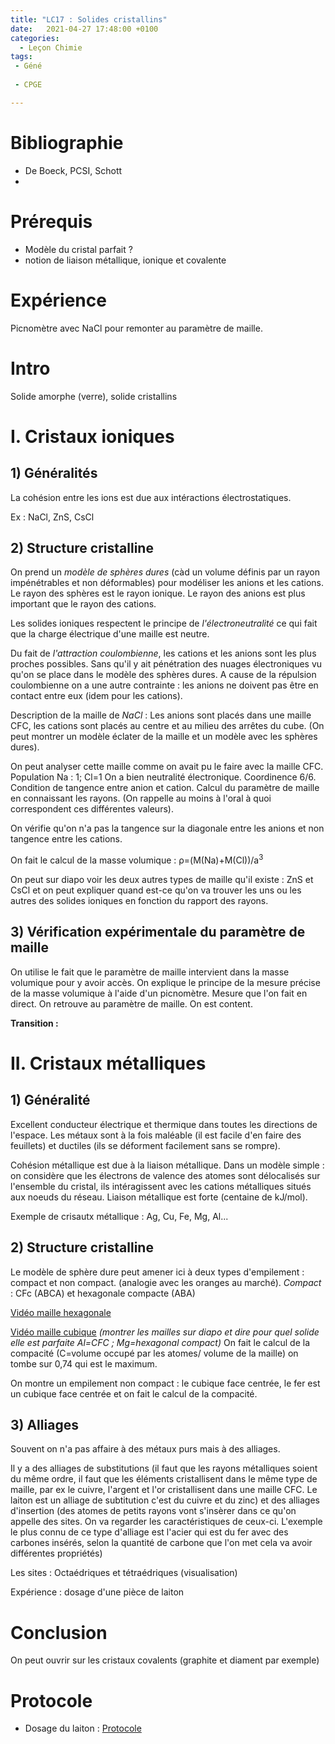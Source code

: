 ```yaml
---
title: "LC17 : Solides cristallins"
date:   2021-04-27 17:48:00 +0100
categories:
  - Leçon Chimie
tags:
 - Géné
 
 - CPGE

---
```

# Bibliographie
* De Boeck, PCSI, Schott
* 

# Prérequis
* Modèle du cristal parfait ?
* notion de liaison métallique, ionique et covalente
# Expérience

Picnomètre avec NaCl pour remonter au paramètre de maille.

# Intro
Solide amorphe (verre), solide cristallins

# I. Cristaux ioniques
## 1) Généralités
La cohésion entre les ions est due aux intéractions électrostatiques. 

Ex : NaCl, ZnS, CsCl

## 2) Structure cristalline
On prend un *modèle de sphères dures* (càd un volume définis par un rayon impénétrables et non déformables) pour modéliser les anions et les cations. Le rayon des sphères est le rayon ionique. Le rayon des anions est plus important que le rayon des cations.

Les solides ioniques respectent le principe de *l'électroneutralité* ce qui fait que la charge électrique d'une maille est neutre.

Du fait de *l'attraction coulombienne*, les cations et les anions sont les plus proches possibles. Sans qu'il y ait pénétration des nuages électroniques vu qu'on se place dans le modèle des sphères dures. A cause de la répulsion coulombienne on a une autre contrainte : les anions ne doivent pas être en contact entre eux (idem pour les cations). 

Description de la maille de *NaCl* : Les anions sont placés dans une maille CFC, les cations sont placés au centre et au milieu des arrêtes du cube.
(On peut montrer un modèle éclater de la maille et un modèle avec les sphères dures).

On peut analyser cette maille comme on avait pu le faire avec la maille CFC. Population Na : 1; Cl=1 On a bien neutralité électronique. Coordinence 6/6.
Condition de tangence entre anion et cation. Calcul du paramètre de maille en connaissant les rayons. (On rappelle au moins à l'oral à quoi correspondent ces différentes valeurs).

On vérifie qu'on n'a pas la tangence sur la diagonale entre les anions et non tangence entre les cations. 

On fait le calcul de la masse volumique : &rho;=(M(Na)+M(Cl))/a<sup>3</sup>

On peut sur diapo voir les deux autres types de maille qu'il existe : ZnS et CsCl et on peut expliquer quand est-ce qu'on va trouver les uns ou les autres des solides ioniques en fonction du rapport des rayons.

## 3) Vérification expérimentale du paramètre de maille
On utilise le fait que le paramètre de maille intervient dans la masse volumique pour y avoir accès. On explique le principe de la mesure précise de la masse volumique à l'aide d'un picnomètre. Mesure que l'on fait en direct. On retrouve au paramètre de maille. On est content.

**Transition :**

# II. Cristaux métalliques
## 1) Généralité
Excellent conducteur électrique et thermique dans toutes les directions de l'espace.
Les métaux sont à la fois maléable (il est facile d'en faire des feuillets) et ductiles (ils se déforment facilement sans se rompre).

Cohésion métallique est due à la liaison métallique. Dans un modèle simple : on considère que les électrons de valence des atomes sont délocalisés sur l'ensemble du cristal, ils intéragissent avec les cations métalliques situés aux noeuds du réseau.
Liaison métallique est forte (centaine de kJ/mol).

Exemple de crisautx métallique : Ag, Cu, Fe, Mg, Al...

## 2) Structure cristalline
Le modèle de sphère dure peut amener ici à deux types d'empilement : compact et non compact. (analogie avec les oranges au marché).
*Compact* : CFc (ABCA) et hexagonale compacte (ABA)

[Vidéo maille hexagonale](/assets/videos/maille_hexa.mp4)

[Vidéo maille cubique](/assets/videos/maille_cubique.mp4)
*(montrer les mailles sur diapo et dire pour quel solide elle est parfaite Al=CFC ; Mg=hexagonal compact)*
On fait le calcul de la compacité (C=volume occupé par les atomes/ volume de la maille) on tombe sur 0,74 qui est le maximum.

On montre un empilement non compact : le cubique face centrée, le fer est un cubique face centrée et on fait le calcul de la compacité.

## 3) Alliages

Souvent on n'a pas affaire à des métaux purs mais à des alliages. 

Il y a des alliages de substitutions (il faut que les rayons métalliques soient du même ordre, il faut que les éléments cristallisent dans le même type de maille, par ex le cuivre, l'argent et l'or cristallisent dans une maille CFC. Le laiton est un alliage de subtitution c'est du cuivre et du zinc) et des alliages d'insertion (des atomes de petits rayons vont s'insèrer dans ce qu'on appelle des sites. On va regarder les caractéristiques de ceux-ci. L'exemple le plus connu de ce type d'alliage est l'acier qui est du fer avec des carbones insérés, selon la quantité de carbone que l'on met cela va avoir différentes propriétés)

Les sites : Octaédriques et tétraédriques (visualisation)

Expérience : dosage d'une pièce de laiton

# Conclusion
On peut ouvrir sur les cristaux covalents (graphite et diament par exemple)

# Protocole
* Dosage du laiton : [Protocole](/assets/pdf/Protocole_dosage_cuivre_dans_laiton.pdf)


